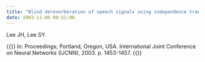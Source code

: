 ```yaml
---
title: "Blind dereverberation of speech signals using independence transform matrix."
date: 2003-11-06 00:51:00
---
```


Lee JH, Lee SY. 

{{<format bright-green>}}
In: Proceedings; Portland, Oregon, USA. International Joint Conference on Neural Networks (IJCNN), 2003. p. 1453-1457.
{{</format>}}